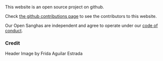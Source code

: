 This website is an open source project on github.

Check [the github contributions page](https://github.com/buddha-dharma/micro-site/graphs/contributors) to see the contributors to this website.

Our Open Sanghas are independent and agree to operate under our [code of conduct](../code/).

### Credit

Header Image by Frida Aguilar Estrada